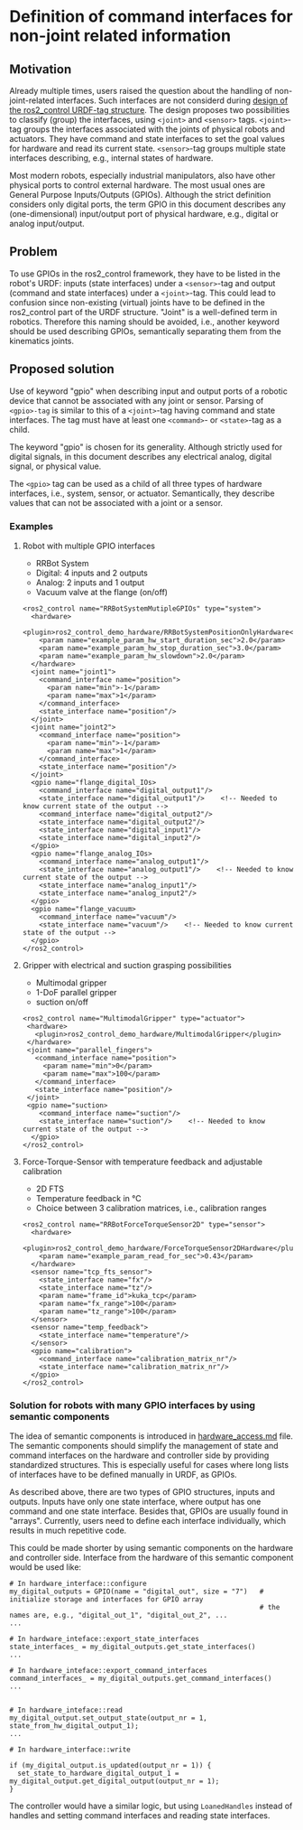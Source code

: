 # Definition of command interfaces for non-joint related information

## Motivation
Already multiple times, users raised the question about the handling of non-joint-related interfaces.
Such interfaces are not considerd during [design of the ros2_control URDF-tag structure](./components_architecture_and_urdf_examples.md).
The design proposes two possibilities to classify (group) the interfaces, using `<joint>` and `<sensor>` tags.
`<joint>`-tag groups the interfaces associated with the joints of physical robots and actuators.
They have command and state interfaces to set the goal values for hardware and read its current state.
`<sensor>`-tag groups multiple state interfaces describing, e.g., internal states of hardware.

Most modern robots, especially industrial manipulators, also have other physical ports to control external hardware.
The most usual ones are General Purpose Inputs/Outputs (GPIOs).
Although the strict definition considers only digital ports, the term GPIO in this document describes any (one-dimensional) input/output port of physical hardware, e.g., digital or analog input/output.

## Problem
To use GPIOs in the ros2_control framework, they have to be listed in the robot's URDF: inputs (state interfaces) under a `<sensor>`-tag and output (command and state interfaces) under a `<joint>`-tag.
This could lead to confusion since non-existing (virtual) joints have to be defined in the ros2_control part of the URDF structure. 
"Joint" is a well-defined term in robotics. Therefore this naming should be avoided, i.e., another keyword should be used describing GPIOs,  semantically separating them from the kinematics joints.

## Proposed solution
Use of keyword "gpio" when describing input and output ports of a robotic device that cannot be associated with any joint or sensor.
Parsing of `<gpio>-tag` is similar to this of a `<joint>`-tag having command and state interfaces.
The tag must have at least one `<command>`- or `<state>`-tag as a child.

The keyword "gpio" is chosen for its generality.
Although strictly used for digital signals, in this document describes any electrical analog, digital signal, or physical value.

The `<gpio>` tag can be used as a child of all three types of hardware interfaces, i.e., system, sensor, or actuator.
Semantically, they describe values that can not be associated with a joint or a sensor.

### Examples

1. Robot with multiple GPIO interfaces
   - RRBot System
   - Digital: 4 inputs and 2 outputs
   - Analog: 2 inputs and 1 output
   - Vacuum valve at the flange (on/off)

   ```
   <ros2_control name="RRBotSystemMutipleGPIOs" type="system">
     <hardware>
       <plugin>ros2_control_demo_hardware/RRBotSystemPositionOnlyHardware</plugin>
       <param name="example_param_hw_start_duration_sec">2.0</param>
       <param name="example_param_hw_stop_duration_sec">3.0</param>
       <param name="example_param_hw_slowdown">2.0</param>
     </hardware>
     <joint name="joint1">
       <command_interface name="position">
         <param name="min">-1</param>
         <param name="max">1</param>
       </command_interface>
       <state_interface name="position"/>
     </joint>
     <joint name="joint2">
       <command_interface name="position">
         <param name="min">-1</param>
         <param name="max">1</param>
       </command_interface>
       <state_interface name="position"/>
     </joint>
     <gpio name="flange_digital_IOs>
       <command_interface name="digital_output1"/>
       <state_interface name="digital_output1"/>    <!-- Needed to know current state of the output -->
       <command_interface name="digital_output2"/>
       <state_interface name="digital_output2"/>
       <state_interface name="digital_input1"/>
       <state_interface name="digital_input2"/>
     </gpio>
     <gpio name="flange_analog_IOs>
       <command_interface name="analog_output1"/>
       <state_interface name="analog_output1"/>    <!-- Needed to know current state of the output -->
       <state_interface name="analog_input1"/>
       <state_interface name="analog_input2"/>
     </gpio>
     <gpio name="flange_vacuum>
       <command_interface name="vacuum"/>
       <state_interface name="vacuum"/>    <!-- Needed to know current state of the output -->
     </gpio>
   </ros2_control>
   ```

2. Gripper with electrical and suction grasping possibilities
   - Multimodal gripper
   - 1-DoF parallel gripper
   - suction on/off
   
   ```
   <ros2_control name="MultimodalGripper" type="actuator">
    <hardware>
      <plugin>ros2_control_demo_hardware/MultimodalGripper</plugin>
    </hardware>
    <joint name="parallel_fingers">
      <command_interface name="position">
        <param name="min">0</param>
        <param name="max">100</param>
      </command_interface>
      <state_interface name="position"/>
    </joint>
    <gpio name="suction>
       <command_interface name="suction"/>
       <state_interface name="suction"/>    <!-- Needed to know current state of the output -->
     </gpio>
   </ros2_control>
   ```

3. Force-Torque-Sensor with temperature feedback and adjustable calibration
   - 2D FTS
   - Temperature feedback in °C
   - Choice between 3 calibration matrices, i.e., calibration ranges
   
   ```
   <ros2_control name="RRBotForceTorqueSensor2D" type="sensor">
     <hardware>
       <plugin>ros2_control_demo_hardware/ForceTorqueSensor2DHardware</plugin>
       <param name="example_param_read_for_sec">0.43</param>
     </hardware>
     <sensor name="tcp_fts_sensor">
       <state_interface name="fx"/>
       <state_interface name="tz"/>
       <param name="frame_id">kuka_tcp</param>
       <param name="fx_range">100</param>
       <param name="tz_range">100</param>
     </sensor>
     <sensor name="temp_feedback">
       <state_interface name="temperature"/>
     </sensor>
     <gpio name="calibration">
       <command_interface name="calibration_matrix_nr"/>
       <state_interface name="calibration_matrix_nr"/>
     </gpio>
   </ros2_control>
   ```
  
### Solution for robots with many GPIO interfaces by using semantic components
 
The idea of semantic components is introduced in [hardware_access.md](./hardware_access.md) file.
The semantic components should simplify the management of state and command interfaces on the hardware and controller side by providing standardized structures.
This is especially useful for cases where long lists of interfaces have to be defined manually in URDF, as GPIOs.

As described above, there are two types of GPIO structures, inputs and outputs.
Inputs have only one state interface, where output has one command and one state interface.
Besides that, GPIOs are usually found in "arrays".
Currently, users need to define each interface individually, which results in much repetitive code.

This could be made shorter by using semantic components on the hardware and controller side.
Interface from the hardware of this semantic component would be used like:

```
# In hardware_interface::configure
my_digital_outputs = GPIO(name = "digital_out", size = "7")   # initialize storage and interfaces for GPIO array
                                                              # the names are, e.g., "digital_out_1", "digital_out_2", ...
...

# In hardware_inteface::export_state_interfaces
state_interfaces_ = my_digital_outputs.get_state_interfaces()
...

# In hardware_inteface::export_command_interfaces
command_interfaces_ = my_digital_outputs.get_command_interfaces()
...


# In hardware_inteface::read
my_digital_output.set_output_state(output_nr = 1, state_from_hw_digital_output_1);
...

# In hardware_interface::write

if (my_digital_output.is_updated(output_nr = 1)) {
  set_state_to_hardware_digital_output_1 = my_digital_output.get_digital_output(output_nr = 1);
}

```

The controller would have a similar logic, but using `LoanedHandles` instead of handles and setting command interfaces and reading state interfaces.
